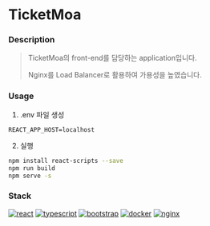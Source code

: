# TicketMoa

### Description
> TicketMoa의 front-end를 담당하는 application입니다.
> 
> Nginx를 Load Balancer로 활용하여 가용성을 높였습니다.

### Usage
1. .env 파일 생성
```
REACT_APP_HOST=localhost                   
```
2. 실행 
```bash
npm install react-scripts --save
npm run build
npm serve -s
```

### Stack
[![react](https://img.shields.io/badge/react-61DAFB.svg?style=for-the-badge&logo=react&logoColor=000)](https://ko.legacy.reactjs.org/)
[![typescript](https://img.shields.io/badge/typescript-3178C6.svg?style=for-the-badge&logo=typescript&logoColor=FFF)](https://www.typescriptlang.org/)
[![bootstrap](https://img.shields.io/badge/bootstrap-7952B3.svg?style=for-the-badge&logo=bootstrap&logoColor=FFF)](https://getbootstrap.com/)
[![docker](https://img.shields.io/badge/docker-2496ED.svg?style=for-the-badge&logo=docker&logoColor=FFF)](https://www.docker.com/)
[![nginx](https://img.shields.io/badge/nginx-009639.svg?style=for-the-badge&logo=nginx&logoColor=FFF)](https://hub.docker.com/_/nginx)
